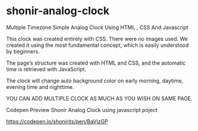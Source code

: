 # shonir-analog-clock

Multiple Timezone Simple Analog Clock Using HTML , CSS And Javascript


This clock was created entirely with CSS. There were no images used. We created it using the most fundamental concept, which is easily understood by beginners.

The page’s structure was created with HTML and CSS, and the automatic time is retrieved with JavaScript.

The clock will change auto background color on early morning, daytime, evening time and nighttime.


YOU CAN ADD MULTIPLE CLOCK AS MUCH AS YOU WISH ON SAME PAGE.


Codepen Preview Shonir Analog Clock using javascript poject

https://codepen.io/shonirits/pen/BaVjzGP

